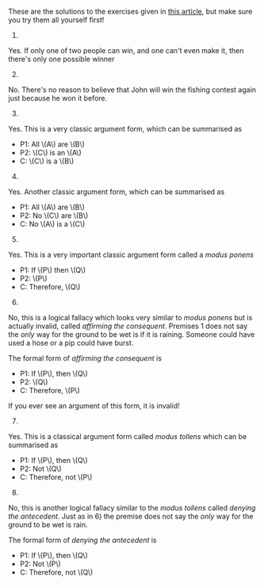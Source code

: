 These are the solutions to the exercises given in [this article](/blog/2025-03-22/introduction-sentential-logic-1),
but make sure you try them all yourself first!

1)

Yes. If only one of two people can win, and one can't even make it, then there's only one possible winner

2)

No. There's no reason to believe that John will win the fishing contest again just because he won it before.

3)

Yes. This is a very classic argument form, which can be summarised as

- P1: All \\(A\\) are \\(B\\)
- P2: \\(C\\) is an \\(A\\)
- C: \\(C\\) is a \\(B\\)

4)

Yes. Another classic argument form, which can be summarised as

- P1: All \\(A\\) are \\(B\\)
- P2: No \\(C\\) are \\(B\\)
- C: No \\(A\\) is a \\(C\\)

5)

Yes. This is a very important classic argument form called a _modus ponens_

- P1: If \\(P\\) then \\(Q\\)
- P2: \\(P\\)
- C: Therefore, \\(Q\\)

6)

No, this is a logical fallacy which looks very similar to _modus ponens_ but is actually invalid, called _affirming the consequent_. Premises 1 does not say the _only_ way for the ground to be wet is if it is raining. Someone could have used a hose or a pip could have burst. 

The formal form of _affirming the consequent_ is 

- P1: If \\(P\\), then \\(Q\\)
- P2: \\(Q\\)
- C: Therefore, \\(P\\)

If you ever see an argument of this form, it is invalid!

7)

Yes. This is a classical argument form called _modus tollens_ which can be summarised as

- P1: If \\(P\\), then \\(Q\\)
- P2: Not \\(Q\\)
- C: Therefore, not \\(P\\)

8)

No, this is another logical fallacy similar to the _modus tollens_ called _denying the antecedent_. Just as in 6) the premise does not say the _only_ way for the ground to be wet is rain.

The formal form of _denying the antecedent_ is

- P1: If \\(P\\), then \\(Q\\)
- P2: Not \\(P\\)
- C: Therefore, not \\(Q\\)

